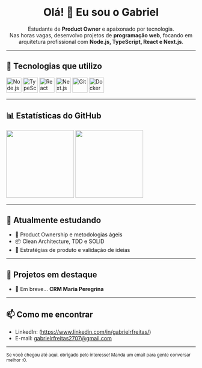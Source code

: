 <h1 align="center">Olá! 👋 Eu sou o Gabriel</h1>

<p align="center">
  Estudante de <strong>Product Owner</strong> e apaixonado por tecnologia.<br>
  Nas horas vagas, desenvolvo projetos de <strong>programação web</strong>, focando em arquitetura profissional com <strong>Node.js, TypeScript, React e Next.js</strong>.
</p>

---

## 🚀 Tecnologias que utilizo

<p align="left">
  <img src="https://cdn.jsdelivr.net/gh/devicons/devicon/icons/nodejs/nodejs-original.svg" width="40" height="40" alt="Node.js"/>
  <img src="https://cdn.jsdelivr.net/gh/devicons/devicon/icons/typescript/typescript-original.svg" width="40" height="40" alt="TypeScript"/>
  <img src="https://cdn.jsdelivr.net/gh/devicons/devicon/icons/react/react-original.svg" width="40" height="40" alt="React"/>
  <img src="https://cdn.jsdelivr.net/gh/devicons/devicon/icons/nextjs/nextjs-original.svg" width="40" height="40" alt="Next.js"/>
  <img src="https://cdn.jsdelivr.net/gh/devicons/devicon/icons/git/git-original.svg" width="40" height="40" alt="Git"/>
  <img src="https://cdn.jsdelivr.net/gh/devicons/devicon/icons/docker/docker-original.svg" width="40" height="40" alt="Docker"/>
</p>

---

## 📊 Estatísticas do GitHub

<p align="left">
  <img height="180em" src="https://github-readme-stats.vercel.app/api?username=SrHut27&show_icons=true&theme=radical" />
  <img height="180em" src="https://github-readme-stats.vercel.app/api/top-langs/?username=SrHut27&layout=compact&theme=radical" />
</p>

---

## 🌱 Atualmente estudando

- 📘 Product Ownership e metodologias ágeis
- 📦 Clean Architecture, TDD e SOLID
- 🧠 Estratégias de produto e validação de ideias

---

## 💼 Projetos em destaque

- 🔧 Em breve... **CRM Maria Peregrina**

---

## 📫 Como me encontrar

- LinkedIn: (https://www.linkedin.com/in/gabrielrfreitas/)
- E-mail: gabrielrfreitas2707@gmail.com

---

<sub>Se você chegou até aqui, obrigado pelo interesse! Manda um email para gente conversar melhor :0.</sub>

